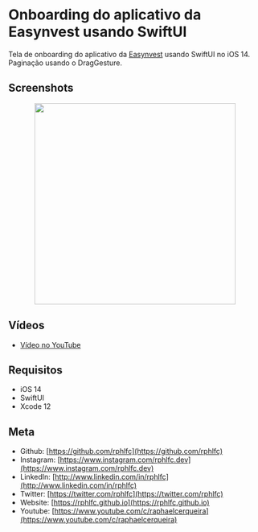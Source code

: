 # Onboarding do aplicativo da Easynvest usando SwiftUI
Tela de onboarding do aplicativo da [Easynvest](https://www.easynvest.com.br) usando SwiftUI no iOS 14. Paginação usando o DragGesture.

## Screenshots
<p align="center">
    <img src="https://user-images.githubusercontent.com/16376748/120561903-caa50a80-c3db-11eb-85e3-17203e9e888d.png" width="400">
</p>

## Vídeos
- [Vídeo no YouTube](https://youtu.be/sFJVxsdPlUA)

## Requisitos
- iOS 14
- SwiftUI
- Xcode 12

## Meta
- Github: [https://github.com/rphlfc](https://github.com/rphlfc)
- Instagram: [https://www.instagram.com/rphlfc.dev](https://www.instagram.com/rphlfc.dev)
- LinkedIn: [http://www.linkedin.com/in/rphlfc](http://www.linkedin.com/in/rphlfc)
- Twitter: [https://twitter.com/rphlfc](https://twitter.com/rphlfc)
- Website: [https://rphlfc.github.io](https://rphlfc.github.io)
- Youtube: [https://www.youtube.com/c/raphaelcerqueira](https://www.youtube.com/c/raphaelcerqueira)
